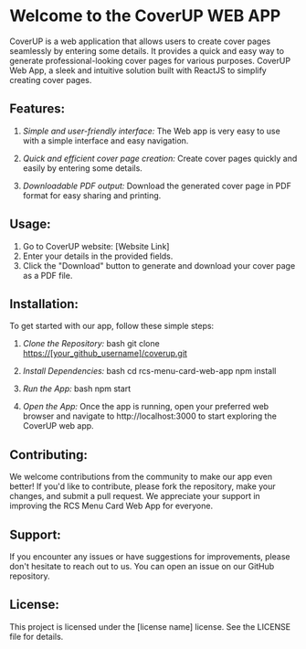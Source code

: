 
# Welcome to the CoverUP WEB APP
CoverUP is a web application that allows users to create cover pages seamlessly by entering some details. It provides a quick and easy way to generate professional-looking cover pages for various purposes. CoverUP Web App, a sleek and intuitive solution built with ReactJS to simplify creating cover pages.

## Features:

1. *Simple and user-friendly interface:* The Web app is very easy to use with a simple interface and easy navigation.

2. *Quick and efficient cover page creation:* Create cover pages quickly and easily by entering some details.

3. *Downloadable PDF output:* Download the generated cover page in PDF format for easy sharing and printing.

## Usage:
1. Go to CoverUP website: [Website Link]
2. Enter your details in the provided fields.
3. Click the "Download" button to generate and download your cover page as a PDF file.


## Installation:

To get started with our app, follow these simple steps:

1. *Clone the Repository:*
   bash
   git clone [https://[your_github_username]/coverup.git](https://github.com/martin13git/CoverUP.git)
   

2. *Install Dependencies:*
   bash
   cd rcs-menu-card-web-app
   npm install
   

3. *Run the App:*
   bash
   npm start
   

4. *Open the App:*
   Once the app is running, open your preferred web browser and navigate to http://localhost:3000 to start exploring the CoverUP web app.


## Contributing:

We welcome contributions from the community to make our app even better! If you'd like to contribute, please fork the repository, make your changes, and submit a pull request. We appreciate your support in improving the RCS Menu Card Web App for everyone.

## Support:

If you encounter any issues or have suggestions for improvements, please don't hesitate to reach out to us. You can open an issue on our GitHub repository.

## License:

This project is licensed under the [license name] license. See the LICENSE file for details.
